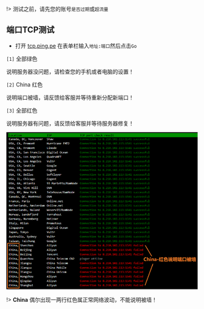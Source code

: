 
!> 测试之前，请先您的账号`是否过期`或`超流量`

## 端口TCP测试

* 打开 [tcp.ping.pe](https://tcp.ping.pe/pan.baidu.com:80) 在表单栏输入`地址:端口`然后点击`Go`

`[1]` 全部绿色

说明服务器没问题，请检查您的手机或者电脑的设置！

`[2]` China 红色 

说明端口被墙，请反馈给客服并等待重新分配新端口！

`[3]` 全部红色

说明服务器有问题，请反馈给客服并等待服务器修复！

![tcping](media/win/tcping.jpg ':size=640')

!> **China** 偶尔出现一两行红色属正常网络波动，不能说明被墙！
